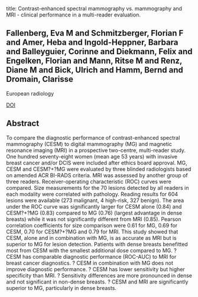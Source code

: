 title: Contrast-enhanced spectral mammography vs. mammography and MRI - clinical performance in a multi-reader evaluation.

## Fallenberg, Eva M and Schmitzberger, Florian F and Amer, Heba and Ingold-Heppner, Barbara and Balleyguier, Corinne and Diekmann, Felix and Engelken, Florian and Mann, Ritse M and Renz, Diane M and Bick, Ulrich and Hamm, Bernd and Dromain, Clarisse
European radiology

<a href="https://doi.org/10.1007/s00330-016-4650-6">DOI</a>

## Abstract
To compare the diagnostic performance of contrast-enhanced spectral mammography (CESM) to digital mammography (MG) and magnetic resonance imaging (MRI) in a prospective two-centre, multi-reader study. One hundred seventy-eight women (mean age 53 years) with invasive breast cancer and/or DCIS were included after ethics board approval. MG, CESM and CESM?+?MG were evaluated by three blinded radiologists based on amended ACR BI-RADS criteria. MRI was assessed by another group of three readers. Receiver-operating characteristic (ROC) curves were compared. Size measurements for the 70 lesions detected by all readers in each modality were correlated with pathology. Reading results for 604 lesions were available (273 malignant, 4 high-risk, 327 benign). The area under the ROC curve was significantly larger for CESM alone (0.84) and CESM?+?MG (0.83) compared to MG (0.76) (largest advantage in dense breasts) while it was not significantly different from MRI (0.85). Pearson correlation coefficients for size comparison were 0.61 for MG, 0.69 for CESM, 0.70 for CESM?+?MG and 0.79 for MRI. This study showed that CESM, alone and in combination with MG, is as accurate as MRI but is superior to MG for lesion detection. Patients with dense breasts benefitted most from CESM with the smallest additional dose compared to MG. ? CESM has comparable diagnostic performance (ROC-AUC) to MRI for breast cancer diagnostics. ? CESM in combination with MG does not improve diagnostic performance. ? CESM has lower sensitivity but higher specificity than MRI. ? Sensitivity differences are more pronounced in dense and not significant in non-dense breasts. ? CESM and MRI are significantly superior to MG, particularly in dense breasts.

